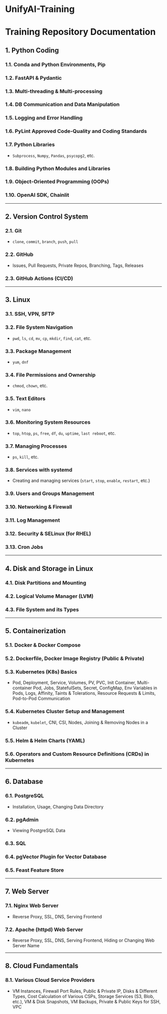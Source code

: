 # UnifyAI-Training

# Training Repository Documentation

## 1. Python Coding
### 1.1. Conda and Python Environments, Pip

### 1.2. FastAPI & Pydantic

### 1.3. Multi-threading & Multi-processing

### 1.4. DB Communication and Data Manipulation

### 1.5. Logging and Error Handling

### 1.6. PyLint Approved Code-Quality and Coding Standards  

### 1.7. Python Libraries
- `Subprocess`, `Numpy`, `Pandas`, `psycopg2`, etc.  

### 1.8. Building Python Modules and Libraries

### 1.9. Object-Oriented Programming (OOPs)

### 1.10. OpenAI SDK, Chainlit

---

## 2. Version Control System
### 2.1. Git
- `clone`, `commit`, `branch`, `push`, `pull`

### 2.2. GitHub
- Issues, Pull Requests, Private Repos, Branching, Tags, Releases

### 2.3. GitHub Actions (CI/CD)

---

## 3. Linux
### 3.1. SSH, VPN, SFTP

### 3.2. File System Navigation
- `pwd`, `ls`, `cd`, `mv`, `cp`, `mkdir`, `find`, `cat`, etc.

### 3.3. Package Management
- `yum`, `dnf`

### 3.4. File Permissions and Ownership
- `chmod`, `chown`, etc.

### 3.5. Text Editors
- `vim`, `nano`

### 3.6. Monitoring System Resources
- `top`, `htop`, `ps`, `free`, `df`, `du`, `uptime`, `last reboot`, etc.

### 3.7. Managing Processes
- `ps`, `kill`, etc.

### 3.8. Services with systemd
- Creating and managing services (`start`, `stop`, `enable`, `restart`, etc.)

### 3.9. Users and Groups Management

### 3.10. Networking & Firewall

### 3.11. Log Management

### 3.12. Security & SELinux (for RHEL)

### 3.13. Cron Jobs

---

## 4. Disk and Storage in Linux
### 4.1. Disk Partitions and Mounting
### 4.2. Logical Volume Manager (LVM)
### 4.3. File System and its Types

---

## 5. Containerization
### 5.1. Docker & Docker Compose
### 5.2. Dockerfile, Docker Image Registry (Public & Private)
### 5.3. Kubernetes (K8s) Basics
- Pod, Deployment, Service, Volumes, PV, PVC, Init Container, Multi-container Pod, Jobs, StatefulSets, Secret, ConfigMap, Env Variables in Pods, Logs, Affinity, Taints & Tolerations, Resource Requests & Limits, Pod-to-Pod Communication

### 5.4. Kubernetes Cluster Setup and Management
- `kubeadm`, `kubelet`, CNI, CSI, Nodes, Joining & Removing Nodes in a Cluster

### 5.5. Helm & Helm Charts (YAML)
### 5.6. Operators and Custom Resource Definitions (CRDs) in Kubernetes

---

## 6. Database
### 6.1. PostgreSQL
- Installation, Usage, Changing Data Directory

### 6.2. pgAdmin
- Viewing PostgreSQL Data

### 6.3. SQL
### 6.4. pgVector Plugin for Vector Database
### 6.5. Feast Feature Store

---

## 7. Web Server
### 7.1. Nginx Web Server
- Reverse Proxy, SSL, DNS, Serving Frontend

### 7.2. Apache (httpd) Web Server
- Reverse Proxy, SSL, DNS, Serving Frontend, Hiding or Changing Web Server Name

---

## 8. Cloud Fundamentals
### 8.1. Various Cloud Service Providers
- VM Instances, Firewall Port Rules, Public & Private IP, Disks & Different Types, Cost Calculation of Various CSPs, Storage Services (S3, Blob, etc.), VM & Disk Snapshots, VM Backups, Private & Public Keys for SSH, VPC

